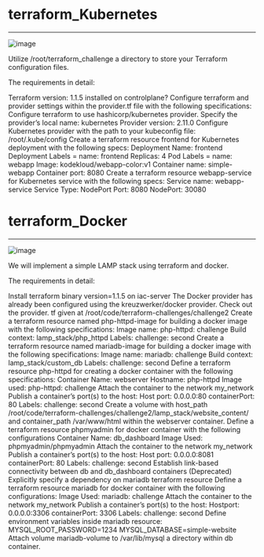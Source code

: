 # terraform_Kubernetes
-----------------------
![image](https://github.com/chithu123/terraform_Kubernetes/assets/99309914/0bc37647-f91a-46f0-b085-5581104c5df1)

Utilize /root/terraform_challenge a directory to store your Terraform configuration files.

The requirements in detail:

Terraform version: 1.1.5 installed on controlplane?
Configure terraform and provider settings within the provider.tf file with the following specifications:
Configure terraform to use hashicorp/kubernetes provider.
Specify the provider’s local name: kubernetes
Provider version: 2.11.0
Configure Kubernetes provider with the path to your kubeconfig file: /root/.kube/config
Create a terraform resource frontend for Kubernetes deployment with the following specs:
Deployment Name: frontend
Deployment Labels = name: frontend
Replicas: 4
Pod Labels = name: webapp
Image: kodekloud/webapp-color:v1
Container name: simple-webapp
Container port: 8080
Create a terraform resource webapp-service for Kubernetes service with the following specs:
Service name: webapp-service
Service Type: NodePort
Port: 8080
NodePort: 30080


# terraform_Docker
--------------------

![image](https://github.com/chithu123/terraform_Kubernetes/assets/99309914/193aa6f7-9f2c-483b-a5cc-64b6db8e8d09)


We will implement a simple LAMP stack using terraform and docker.

The requirements in detail:

Install terraform binary version=1.1.5 on iac-server
The Docker provider has already been configured using the kreuzwerker/docker provider. Check out the provider. tf given at /root/code/terraform-challenges/challenge2
Create a terraform resource named php-httpd-image for building a docker image with the following specifications:
Image name: php-httpd: challenge
Build context: lamp_stack/php_httpd
Labels: challenge: second
Create a terraform resource named mariadb-image for building a docker image with the following specifications:
Image name: mariadb: challenge
Build context: lamp_stack/custom_db
Labels: challenge: second
Define a terraform resource php-httpd for creating a docker container with the following specifications:
Container Name: webserver
Hostname: php-httpd
Image used: php-httpd: challenge
Attach the container to the network my_network
Publish a container’s port(s) to the host:
Host port: 0.0.0.0:80
containerPort: 80
Labels: challenge: second
Create a volume with host_path /root/code/terraform-challenges/challenge2/lamp_stack/website_content/ and container_path /var/www/html within the webserver container.
Define a terraform resource phpmyadmin for docker container with the following configurations
Container Name: db_dashboard
Image Used: phpmyadmin/phpmyadmin
Attach the container to the network my_network
Publish a container’s port(s) to the host:
Host port: 0.0.0.0:8081
containerPort: 80
Labels: challenge: second
Establish link-based connectivity between db and db_dashboard containers (Deprecated)
Explicitly specify a dependency on mariadb terraform resource
Define a terraform resource mariadb for docker container with the following configurations:
Image Used: mariadb: challenge
Attach the container to the network my_network
Publish a container’s port(s) to the host:
Hostport: 0.0.0.0:3306
containerPort: 3306
Labels: challenge: second
Define environment variables inside mariadb resource:
MYSQL_ROOT_PASSWORD=1234
MYSQL_DATABASE=simple-website
Attach volume mariadb-volume to /var/lib/mysql a directory within db container.





